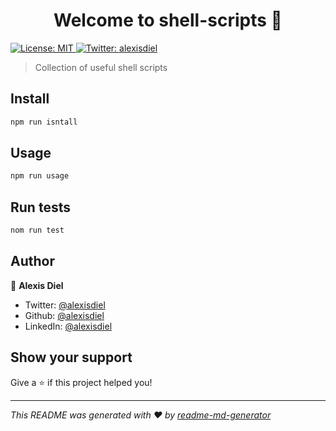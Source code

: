 <h1 align="center">Welcome to shell-scripts 👋</h1>
<p>
  <a href="#" target="_blank">
    <img alt="License: MIT" src="https://img.shields.io/badge/License-MIT-yellow.svg" />
  </a>
  <a href="https://twitter.com/alexisdiel" target="_blank">
    <img alt="Twitter: alexisdiel" src="https://img.shields.io/twitter/follow/alexisdiel.svg?style=social" />
  </a>
</p>

> Collection of useful shell scripts

## Install

```sh
npm run isntall
```

## Usage

```sh
npm run usage
```

## Run tests

```sh
nom run test
```

## Author

👤 **Alexis Diel**

* Twitter: [@alexisdiel](https://twitter.com/alexisdiel)
* Github: [@alexisdiel](https://github.com/alexisdiel)
* LinkedIn: [@alexisdiel](https://linkedin.com/in/alexisdiel)

## Show your support

Give a ⭐️ if this project helped you!

***
_This README was generated with ❤️ by [readme-md-generator](https://github.com/kefranabg/readme-md-generator)_